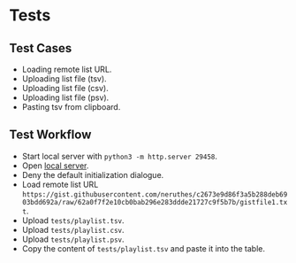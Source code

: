 # Tests

## Test Cases

- Loading remote list URL.
- Uploading list file (tsv).
- Uploading list file (csv).
- Uploading list file (psv).
- Pasting tsv from clipboard.

## Test Workflow

- Start local server with `python3 -m http.server 29458`.
- Open [local server](http://localhost:29458/).
- Deny the default initialization dialogue.
- Load remote list URL `https://gist.githubusercontent.com/neruthes/c2673e9d86f3a5b288deb6903bdd692a/raw/62a0f7f2e10cb0bab296e283ddde21727c9f5b7b/gistfile1.txt`.
- Upload `tests/playlist.tsv`.
- Upload `tests/playlist.csv`.
- Upload `tests/playlist.psv`.
- Copy the content of `tests/playlist.tsv` and paste it into the table.
